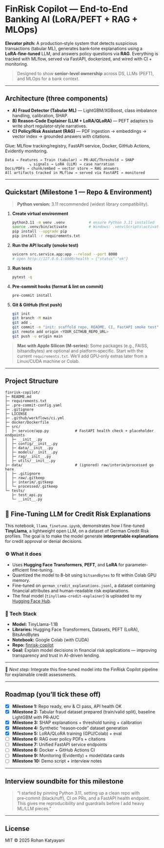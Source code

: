 # FinRisk Copilot — End‑to‑End Banking AI (LoRA/PEFT + RAG + MLOps)

**Elevator pitch:** A production‑style system that detects suspicious transactions (tabular ML),
generates bank‑tone explanations using a **LoRA‑fine‑tuned** LLM, and answers policy questions via **RAG**.
Everything is tracked with MLflow, served via FastAPI, dockerized, and wired with CI + monitoring.

> Designed to show **senior‑level ownership** across DS, LLMs (PEFT), and MLOps for a bank context.

---

## Architecture (three components)

- **A) Fraud Detector (Tabular ML)** — LightGBM/XGBoost, class imbalance handling, calibration, SHAP.
- **B) Reason‑Code Explainer (LLM + LoRA/QLoRA)** — PEFT adapters to write short regulator‑style narratives.
- **C) Policy/Risk Assistant (RAG)** — PDF ingestion → embeddings → vector index → grounded answers with citations.

Glue: MLflow tracking/registry, FastAPI service, Docker, GitHub Actions, Evidently monitoring.

```
Data → Features → Train (tabular) → PR‑AUC/Threshold → SHAP
           ↘ signals → LoRA (LLM) → case narration
Docs/PDFs → chunk/embed → vector store → RAG answers
All artifacts tracked in MLflow → served via FastAPI → monitored
```

---

## Quickstart (Milestone 1 — Repo & Environment)

> **Python version:** 3.11 recommended (widest library compatibility).

1. **Create virtual environment**
   ```bash
   python3.11 -m venv .venv           # ensure Python 3.11 installed
   source .venv/bin/activate          # Windows: .venv\Scripts\activate
   pip install --upgrade pip
   pip install -r requirements.txt
   ```

2. **Run the API locally (smoke test)**
   ```bash
   uvicorn src.service.app:app --reload --port 8000
   # open http://127.0.0.1:8000/health → {"status":"ok"}
   ```

3. **Run tests**
   ```bash
   pytest -q
   ```

4. **Pre‑commit hooks (format & lint on commit)**
   ```bash
   pre-commit install
   ```

5. **Git & GitHub (first push)**
   ```bash
   git init
   git branch -M main
   git add .
   git commit -m "init: scaffold repo, README, CI, FastAPI smoke test"
   git remote add origin <YOUR_GITHUB_REPO_URL>
   git push -u origin main
   ```

> **Mac with Apple Silicon (M‑series):** Some packages (e.g., FAISS, bitsandbytes) are optional and platform‑specific. 
> Start with the current `requirements.txt`. We’ll add GPU‑only extras later from a Linux/CUDA machine or Colab.

---

## Project Structure

```
finrisk-copilot/
├─ README.md
├─ requirements.txt
├─ .pre-commit-config.yaml
├─ .gitignore
├─ LICENSE
├─ .github/workflows/ci.yml
├─ docker/Dockerfile
├─ src/
│  ├─ service/app.py            # FastAPI health check + placeholder endpoints
│  ├─ __init__.py
│  ├─ config/__init__.py
│  ├─ data/__init__.py
│  ├─ models/__init__.py
│  ├─ rag/__init__.py
│  ├─ utils/__init__.py
├─ data/                        # (ignored) raw/interim/processed go here
│  ├─ .gitignore
│  ├─ raw/.gitkeep
│  ├─ interim/.gitkeep
│  └─ processed/.gitkeep
└─ tests/
   ├─ test_api.py
   └─ __init__.py
```

## 🧠 Fine-Tuning LLM for Credit Risk Explanations

This notebook, `llama_finetune.ipynb`, demonstrates how I fine-tuned **TinyLlama**, a lightweight open LLM, on a dataset of German Credit Risk profiles. The goal is to make the model generate **interpretable explanations** for credit approval or denial decisions.

### ⚙️ What it does
- Uses **Hugging Face Transformers**, **PEFT**, and **LoRA** for parameter-efficient fine-tuning.
- Quantized the model to 8-bit using `bitsandbytes` to fit within Colab GPU memory.
- Fine-tuned on `german_credit_explanations.jsonl`, a dataset containing financial attributes and human-readable risk explanations.
- The final model (`tinyllama-credit-explainer`) is uploaded to my [Hugging Face Hub](https://huggingface.co/rohankatyayani/tinyllama-credit-explainer).

### 🧩 Tech Stack
- **Model:** TinyLlama-1.1B
- **Libraries:** Hugging Face Transformers, Datasets, PEFT (LoRA), BitsAndBytes
- **Notebook:** Google Colab (with CUDA)
- **Repo:** [finrisk-copilot](https://github.com/RohanKatyayani/finrisk-copilot)
- **Goal:** Explain model decisions in financial risk applications — improving transparency and trust in AI-driven lending.

---

💬 *Next step:* Integrate this fine-tuned model into the FinRisk Copilot pipeline for explainable credit assessments.

---

## Roadmap (you’ll tick these off)

- [x] **Milestone 1:** Repo ready, env & CI pass, API health OK
- [x] **Milestone 2:** Tabular fraud dataset prepared (train/valid split), baseline LightGBM with PR‑AUC
- [x] **Milestone 3:** SHAP explanations + threshold tuning + calibration
- [x] **Milestone 4:** Synthetic “reason‑code” dataset generation
- [x] **Milestone 5:** LoRA/QLoRA training (GPU/Colab) + eval
- [ ] **Milestone 6:** RAG over policy PDFs + citations
- [ ] **Milestone 7:** Unified FastAPI service endpoints
- [ ] **Milestone 8:** Docker + GitHub Actions CI
- [ ] **Milestone 9:** Monitoring (Evidently) + model/data cards
- [ ] **Milestone 10:** Demo script + interview notes

---

## Interview soundbite for this milestone

> “I started by pinning Python 3.11, setting up a clean repo with pre‑commit (black/ruff), CI on PRs, and a FastAPI health endpoint. 
> This gives me reproducibility and guardrails before I add heavy ML/LLM pieces.”

---

## License

MIT © 2025 Rohan Katyayani
